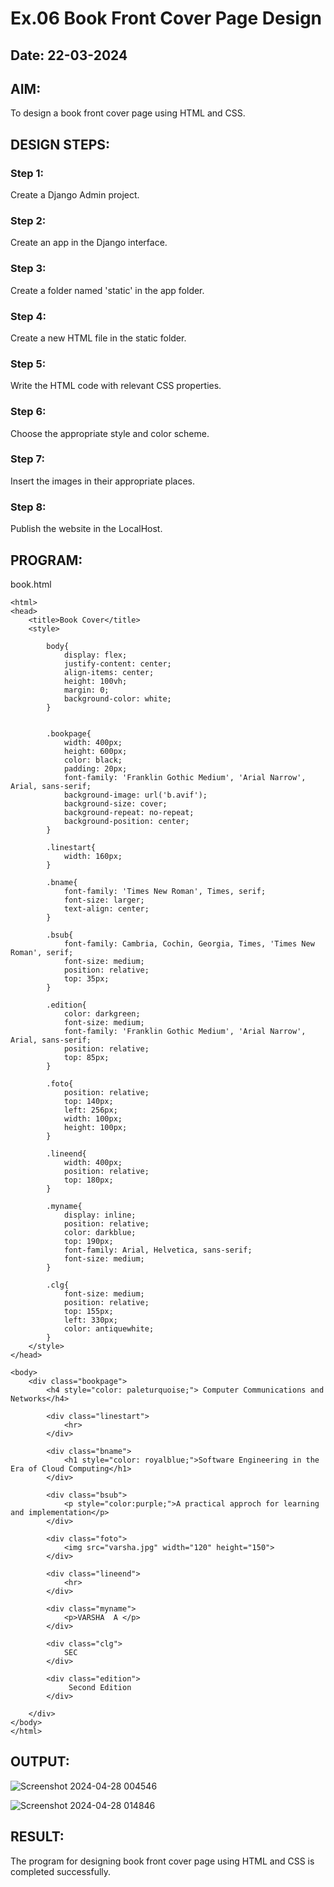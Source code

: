 # Ex.06 Book Front Cover Page Design
## Date: 22-03-2024

## AIM:
To design a book front cover page using HTML and CSS.

## DESIGN STEPS:

### Step 1:
Create a Django Admin project.

### Step 2:
Create an app in the Django interface.

### Step 3:
Create a folder named 'static' in the app folder.

### Step 4:
Create a new HTML file in the static folder.

### Step 5:
Write the HTML code with relevant CSS properties.

### Step 6:
Choose the appropriate style and color scheme.

### Step 7:
Insert the images in their appropriate places.

### Step 8:
Publish the website in the LocalHost.

## PROGRAM:
book.html
~~~
<html>
<head>
    <title>Book Cover</title>
    <style>
        
        body{
            display: flex;
            justify-content: center;
            align-items: center;
            height: 100vh;
            margin: 0;
            background-color: white; 
        }
        

        .bookpage{
            width: 400px;
            height: 600px;
            color: black;
            padding: 20px;
            font-family: 'Franklin Gothic Medium', 'Arial Narrow', Arial, sans-serif;
            background-image: url('b.avif');
            background-size: cover;
            background-repeat: no-repeat;
            background-position: center;
        }

        .linestart{
            width: 160px;
        }

        .bname{
            font-family: 'Times New Roman', Times, serif;
            font-size: larger;
            text-align: center;
        }

        .bsub{
            font-family: Cambria, Cochin, Georgia, Times, 'Times New Roman', serif;
            font-size: medium;
            position: relative;
            top: 35px;
        }

        .edition{
            color: darkgreen;
            font-size: medium;
            font-family: 'Franklin Gothic Medium', 'Arial Narrow', Arial, sans-serif;
            position: relative;
            top: 85px;
        }

        .foto{
            position: relative;
            top: 140px;
            left: 256px;
            width: 100px;
            height: 100px;
        }
       
        .lineend{
            width: 400px;
            position: relative;
            top: 180px;
        }

        .myname{
            display: inline;
            position: relative;
            color: darkblue;
            top: 190px;
            font-family: Arial, Helvetica, sans-serif;
            font-size: medium;
        }

        .clg{
            font-size: medium;
            position: relative;
            top: 155px;
            left: 330px;
            color: antiquewhite;
        }
    </style>
</head>

<body>
    <div class="bookpage">
        <h4 style="color: paleturquoise;"> Computer Communications and Networks</h4>

        <div class="linestart">
            <hr>
        </div>

        <div class="bname">
            <h1 style="color: royalblue;">Software Engineering in the Era of Cloud Computing</h1>
        </div>

        <div class="bsub">
            <p style="color:purple;">A practical approch for learning and implementation</p>   
        </div>

        <div class="foto">
            <img src="varsha.jpg" width="120" height="150">
        </div>

        <div class="lineend">
            <hr>
        </div>

        <div class="myname">
            <p>VARSHA  A </p>
        </div>

        <div class="clg">
            SEC
        </div>

        <div class="edition">
             Second Edition
        </div>

    </div>
</body>
</html>
~~~

## OUTPUT:

![Screenshot 2024-04-28 004546](https://github.com/04Varsha/cover/assets/149035374/1fd7a735-9bd8-45e4-b381-499a5d7324c9)

![Screenshot 2024-04-28 014846](https://github.com/04Varsha/cover/assets/149035374/74f2875c-eeb1-44c8-8249-54a4da89b6d7)


## RESULT:
The program for designing book front cover page using HTML and CSS is completed successfully.
